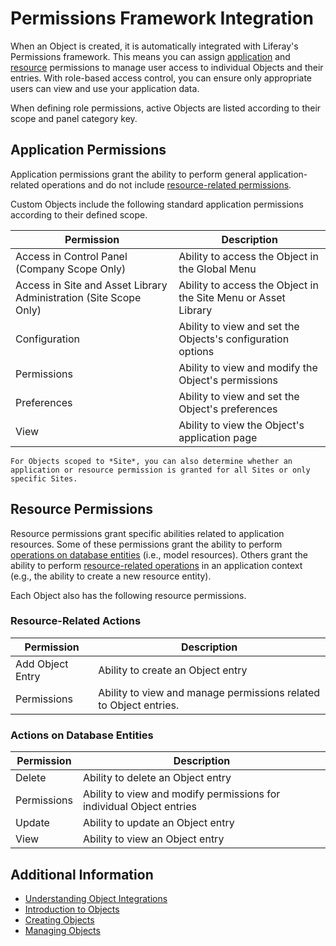 # Permissions Framework Integration

When an Object is created, it is automatically integrated with Liferay's Permissions framework. This means you can assign [application](#application-permissions) and [resource](#resource-permissions) permissions to manage user access to individual Objects and their entries. With role-based access control, you can ensure only appropriate users can view and use your application data.

When defining role permissions, active Objects are listed according to their scope and panel category key.

## Application Permissions

Application permissions grant the ability to perform general application-related operations and do not include [resource-related permissions](#object-resource-permissions).

Custom Objects include the following standard application permissions according to their defined scope.

| Permission | Description |
| --- | --- |
| Access in Control Panel (Company Scope Only) | Ability to access the Object in the Global Menu |
| Access in Site and Asset Library Administration (Site Scope Only) | Ability to access the Object in the Site Menu or Asset Library |
| Configuration | Ability to view and set the Objects's configuration options |
| Permissions | Ability to view and modify the Object's permissions |
| Preferences | Ability to view and set the Object's preferences |
| View | Ability to view the Object's application page |

```{note}
For Objects scoped to *Site*, you can also determine whether an application or resource permission is granted for all Sites or only specific Sites.
```

## Resource Permissions

Resource permissions grant specific abilities related to application resources. Some of these permissions grant the ability to perform [operations on database entities](#actions-on-database-entities) (i.e., model resources). Others grant the ability to perform [resource-related operations](#resource-related-actions) in an application context (e.g., the ability to create a new resource entity).

Each Object also has the following resource permissions.

### Resource-Related Actions

| Permission | Description |
| --- | --- |
| Add Object Entry | Ability to create an Object entry |
| Permissions | Ability to view and manage permissions related to Object entries. |

### Actions on Database Entities

| Permission | Description |
| --- | --- |
| Delete | Ability to delete an Object entry |
| Permissions | Ability to view and modify permissions for individual Object entries |
| Update | Ability to update an Object entry |
| View | Ability to view an Object entry |

## Additional Information

* [Understanding Object Integrations](../understanding-object-integrations.md)
* [Introduction to Objects](../introduction-to-objects.md)
* [Creating Objects](../creating-and-managing-objects/creating-objects.md)
* [Managing Objects](../creating-and-managing-objects/managing-objects.md)
